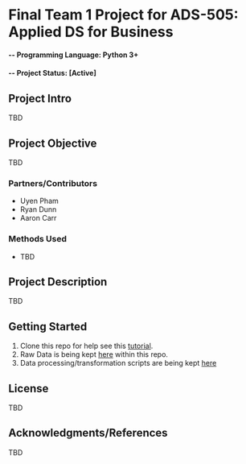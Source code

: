 # Final Team 1 Project for ADS-505: Applied DS for Business

#### -- Programming Language: Python 3+
#### -- Project Status: [Active]

## Project Intro
TBD

## Project Objective
TBD

### Partners/Contributors
* Uyen Pham
* Ryan Dunn
* Aaron Carr


### Methods Used
* TBD

## Project Description
TBD

## Getting Started
1. Clone this repo for help see this [tutorial](https://help.github.com/articles/cloning-a-repository/).
2. Raw Data is being kept [here](data) within this repo.
3. Data processing/transformation scripts are being kept [here](notebooks)

## License
TBD

## Acknowledgments/References
TBD